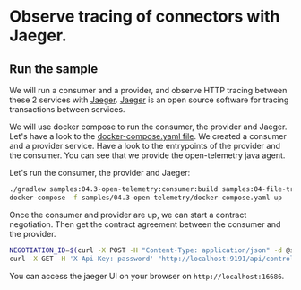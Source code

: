 # Observe tracing of connectors with Jaeger.

## Run the sample

We will run a consumer and a provider, and observe HTTP tracing between these 2 services with [Jaeger](https://www.jaegertracing.io/).
[Jaeger](https://www.jaegertracing.io/) is an open source software for tracing transactions between services.

We will use docker compose to run the consumer, the provider and Jaeger.
Let's have a look to the [docker-compose.yaml file](docker-compose.yaml). We created a consumer and a provider service. 
Have a look to the entrypoints of the provider and the consumer. You can see that we provide the open-telemetry java agent.

Let's run the consumer, the provider and Jaeger:  

```bash
./gradlew samples:04.3-open-telemetry:consumer:build samples:04-file-transfer:provider:build
docker-compose -f samples/04.3-open-telemetry/docker-compose.yaml up
```

Once the consumer and provider are up, we can start a contract negotiation. Then get the contract agreement between the consumer and the provider.

```bash
NEGOTIATION_ID=$(curl -X POST -H "Content-Type: application/json" -d @samples/04-file-transfer/contractoffer.json "http://localhost:9191/api/negotiation?connectorAddress=http://provider:8181/api/ids/multipart")
curl -X GET -H 'X-Api-Key: password' "http://localhost:9191/api/control/negotiation/${NEGOTIATION_ID}"
```

You can access the jaeger UI on your browser on `http://localhost:16686`.
